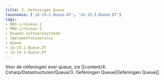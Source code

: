 ```yaml
---
title: 3. Oefeningen Queue
taxonomie: ['ib-19.2.Queue.DT', 'ib-19.3.Queue.DT']
tags:
- HBO-i/niveau-2
- HBO-i/niveau-3
- Bouwen softwaresysteem
- Implementatieproces
- Queue
- ib-19.2.Queue.DT
- ib-19.3.Queue.DT
---
```


Voor de oefeningen over queue, zie [[content/4. Csharp/Datastructuren/Queue/3. Oefeningen Queue|Oefeningen Queue]]
